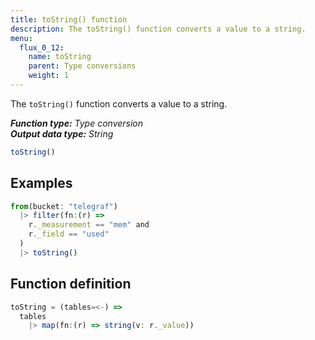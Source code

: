 ```yaml
---
title: toString() function
description: The toString() function converts a value to a string.
menu:
  flux_0_12:
    name: toString
    parent: Type conversions
    weight: 1
---
```


The `toString()` function converts a value to a string.

_**Function type:** Type conversion_  
_**Output data type:** String_

```js
toString()
```

## Examples
```js
from(bucket: "telegraf")
  |> filter(fn:(r) =>
    r._measurement == "mem" and
    r._field == "used"
  )
  |> toString()
```

## Function definition
```js
toString = (tables=<-) =>
  tables
    |> map(fn:(r) => string(v: r._value))
```
